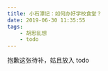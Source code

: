 ```yaml
---
title: 小石潭记：如何办好学校食堂？
date: 2019-06-30 11:35:55
tags:
    - 胡思乱想
    - todo
---
```


抱歉这张待补，姑且放入 todo 

